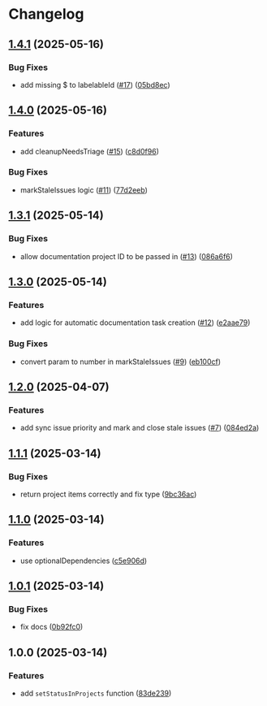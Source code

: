 # Changelog

## [1.4.1](https://github.com/shopware/gh-project-automation/compare/v1.4.0...v1.4.1) (2025-05-16)


### Bug Fixes

* add missing $ to labelableId ([#17](https://github.com/shopware/gh-project-automation/issues/17)) ([05bd8ec](https://github.com/shopware/gh-project-automation/commit/05bd8ecb6a2015b92f70e6e019c91dd9b3d0fe31))

## [1.4.0](https://github.com/shopware/gh-project-automation/compare/v1.3.1...v1.4.0) (2025-05-16)


### Features

* add cleanupNeedsTriage ([#15](https://github.com/shopware/gh-project-automation/issues/15)) ([c8d0f96](https://github.com/shopware/gh-project-automation/commit/c8d0f963e8f50144046983a1db334992d90b027b))


### Bug Fixes

* markStaleIssues logic ([#11](https://github.com/shopware/gh-project-automation/issues/11)) ([77d2eeb](https://github.com/shopware/gh-project-automation/commit/77d2eeb39f1027422acb871a8a09a312c12b98e6))

## [1.3.1](https://github.com/shopware/gh-project-automation/compare/v1.3.0...v1.3.1) (2025-05-14)


### Bug Fixes

* allow documentation project ID to be passed in ([#13](https://github.com/shopware/gh-project-automation/issues/13)) ([086a6f6](https://github.com/shopware/gh-project-automation/commit/086a6f6a80a7b2566fad4e281157a727ce239479))

## [1.3.0](https://github.com/shopware/gh-project-automation/compare/v1.2.0...v1.3.0) (2025-05-14)


### Features

* add logic for automatic documentation task creation ([#12](https://github.com/shopware/gh-project-automation/issues/12)) ([e2aae79](https://github.com/shopware/gh-project-automation/commit/e2aae79bd0d5ef597b5f5218905f1a632846d4ce))


### Bug Fixes

* convert param to number in markStaleIssues ([#9](https://github.com/shopware/gh-project-automation/issues/9)) ([eb100cf](https://github.com/shopware/gh-project-automation/commit/eb100cfc1f72d0064183348379b77e756d8e962e))

## [1.2.0](https://github.com/shopware/gh-project-automation/compare/v1.1.1...v1.2.0) (2025-04-07)


### Features

* add sync issue priority and mark and close stale issues ([#7](https://github.com/shopware/gh-project-automation/issues/7)) ([084ed2a](https://github.com/shopware/gh-project-automation/commit/084ed2ad97d83bcb61e1f2973ca50b45541234ac))

## [1.1.1](https://github.com/shopware/gh-project-automation/compare/v1.1.0...v1.1.1) (2025-03-14)


### Bug Fixes

* return project items correctly and fix type ([9bc36ac](https://github.com/shopware/gh-project-automation/commit/9bc36ac8f551aa7e109aae6e73e0cea68c2512f4))

## [1.1.0](https://github.com/shopware/gh-project-automation/compare/v1.0.1...v1.1.0) (2025-03-14)


### Features

* use optionalDependencies ([c5e906d](https://github.com/shopware/gh-project-automation/commit/c5e906d66bb75ddc1a0401e68a0496871dabb964))

## [1.0.1](https://github.com/shopware/gh-project-automation/compare/v1.0.0...v1.0.1) (2025-03-14)


### Bug Fixes

* fix docs ([0b92fc0](https://github.com/shopware/gh-project-automation/commit/0b92fc0af9f9c7cc0f4aa235ed9833d312ef6ec7))

## 1.0.0 (2025-03-14)


### Features

* add `setStatusInProjects` function ([83de239](https://github.com/shopware/gh-project-automation/commit/83de2393fa48aae922f04349ded198804235f12b))
